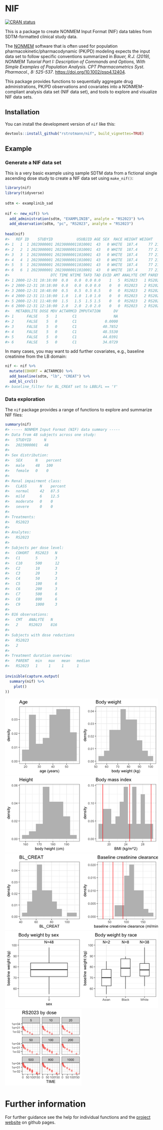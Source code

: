 
<!-- README.md is generated from README.Rmd. Please edit that file -->

# NIF

<!-- badges: start -->

[![CRAN
status](https://www.r-pkg.org/badges/version/nif)](https://CRAN.R-project.org/package=nif)
<!-- badges: end -->

This is a package to create NONMEM Input Format (NIF) data tables from
SDTM-formatted clinical study data.

The [NONMEM](https://www.iconplc.com/solutions/technologies/nonmem)
software that is often used for population
pharmacokinetic/pharmacodynamic (PK/PD) modeling expects the input data
set to follow specific conventions summarized in *Bauer, R.J. (2019),
NONMEM Tutorial Part I: Description of Commands and Options, With Simple
Examples of Population Analysis. CPT Pharmacometrics Syst. Pharmacol.,
8: 525-537*. <https://doi.org/10.1002/psp4.12404>.

This package provides functions to sequentially aggregate drug
administrations, PK/PD observations and covariates into a
NONMEM-compliant analysis data set (NIF data set), and tools to explore
and visualize NIF data sets.

## Installation

You can install the development version of `nif` like this:

``` r
devtools::install_github("rstrotmann/nif", build_vignettes=TRUE)
```

## Example

### Generate a NIF data set

This is a very basic example using sample SDTM data from a fictional
single ascending dose study to create a NIF data set using `make_nif()`:

``` r
library(nif)
library(tidyverse)

sdtm <- examplinib_sad

nif <- new_nif() %>% 
  add_administration(sdtm, "EXAMPLINIB", analyte = "RS2023") %>% 
  add_observation(sdtm, "pc", "RS2023", analyte = "RS2023")

head(nif)
#>   REF ID    STUDYID           USUBJID AGE SEX  RACE HEIGHT WEIGHT     BMI
#> 1   1  1 2023000001 20230000011010001  43   0 WHITE  187.4     77 21.9256
#> 2   2  1 2023000001 20230000011010001  43   0 WHITE  187.4     77 21.9256
#> 3   3  1 2023000001 20230000011010001  43   0 WHITE  187.4     77 21.9256
#> 4   4  1 2023000001 20230000011010001  43   0 WHITE  187.4     77 21.9256
#> 5   5  1 2023000001 20230000011010001  43   0 WHITE  187.4     77 21.9256
#> 6   6  1 2023000001 20230000011010001  43   0 WHITE  187.4     77 21.9256
#>                   DTC TIME NTIME TAFD TAD EVID AMT ANALYTE CMT PARENT TRTDY
#> 1 2000-12-31 10:18:00  0.0   0.0  0.0 0.0    1   5  RS2023   1 RS2023     1
#> 2 2000-12-31 10:18:00  0.0   0.0  0.0 0.0    0   0  RS2023   2 RS2023     1
#> 3 2000-12-31 10:48:00  0.5   0.5  0.5 0.5    0   0  RS2023   2 RS2023     1
#> 4 2000-12-31 11:18:00  1.0   1.0  1.0 1.0    0   0  RS2023   2 RS2023     1
#> 5 2000-12-31 11:48:00  1.5   1.5  1.5 1.5    0   0  RS2023   2 RS2023     1
#> 6 2000-12-31 12:18:00  2.0   2.0  2.0 2.0    0   0  RS2023   2 RS2023     1
#>   METABOLITE DOSE MDV ACTARMCD IMPUTATION      DV
#> 1      FALSE    5   1       C1                 NA
#> 2      FALSE    5   0       C1             0.0000
#> 3      FALSE    5   0       C1            40.7852
#> 4      FALSE    5   0       C1            48.5530
#> 5      FALSE    5   0       C1            44.0391
#> 6      FALSE    5   0       C1            34.0729
```

In many cases, you may want to add further covariates, e.g., baseline
creatinine from the LB domain:

``` r
nif <- nif %>%  
  mutate(COHORT = ACTARMCD) %>% 
  add_baseline(sdtm, "lb", "CREAT") %>% 
  add_bl_crcl()
#> baseline_filter for BL_CREAT set to LBBLFL == 'Y'
```

### Data exploration

The `nif` package provides a range of functions to explore and summarize
NIF files:

``` r
summary(nif)
#> ----- NONMEM Input Format (NIF) data summary -----
#> Data from 48 subjects across one study:
#>   STUDYID      N    
#>   2023000001   48   
#> 
#> Sex distribution:
#>   SEX      N    percent   
#>   male     48   100       
#>   female   0    0         
#> 
#> Renal impairment class:
#>   CLASS      N    percent   
#>   normal     42   87.5      
#>   mild       6    12.5      
#>   moderate   0    0         
#>   severe     0    0         
#> 
#> Treatments:
#>   RS2023
#> 
#> Analytes:
#>   RS2023
#> 
#> Subjects per dose level:
#>   COHORT   RS2023   N    
#>   C1       5        3    
#>   C10      500      12   
#>   C2       10       3    
#>   C3       20       3    
#>   C4       50       3    
#>   C5       100      6    
#>   C6       200      3    
#>   C7       500      6    
#>   C8       800      6    
#>   C9       1000     3    
#> 
#> 816 observations:
#>   CMT   ANALYTE   N     
#>   2     RS2023    816   
#> 
#> Subjects with dose reductions
#>   RS2023   
#>   2        
#> 
#> Treatment duration overview:
#>   PARENT   min   max   mean   median   
#>   RS2023   1     1     1      1

invisible(capture.output(
  summary(nif) %>%
    plot()
))
```

<img src="man/figures/README-unnamed-chunk-4-1.png" width="50%" /><img src="man/figures/README-unnamed-chunk-4-2.png" width="50%" /><img src="man/figures/README-unnamed-chunk-4-3.png" width="50%" /><img src="man/figures/README-unnamed-chunk-4-4.png" width="50%" /><img src="man/figures/README-unnamed-chunk-4-5.png" width="50%" /><img src="man/figures/README-unnamed-chunk-4-6.png" width="50%" /><img src="man/figures/README-unnamed-chunk-4-7.png" width="50%" /><img src="man/figures/README-unnamed-chunk-4-8.png" width="50%" /><img src="man/figures/README-unnamed-chunk-4-9.png" width="50%" />

# Further information

For further guidance see the help for individual functions and the
[project website](https://rstrotmann.github.io/nif/) on github pages.
